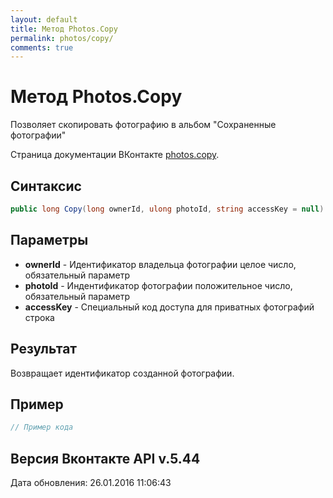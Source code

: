 ```yaml
---
layout: default
title: Метод Photos.Copy
permalink: photos/copy/
comments: true
---
```

# Метод Photos.Copy
Позволяет скопировать фотографию в альбом "Сохраненные фотографии"

Страница документации ВКонтакте [photos.copy](https://vk.com/dev/photos.copy).
## Синтаксис
``` csharp
public long Copy(long ownerId, ulong photoId, string accessKey = null)
```

## Параметры
+ **ownerId** - Идентификатор владельца фотографии целое число, обязательный параметр
+ **photoId** - Индентификатор фотографии положительное число, обязательный параметр
+ **accessKey** - Специальный код доступа для приватных фотографий строка

## Результат
Возвращает идентификатор созданной фотографии.

## Пример
``` csharp
// Пример кода
```

## Версия Вконтакте API v.5.44
Дата обновления: 26.01.2016 11:06:43
